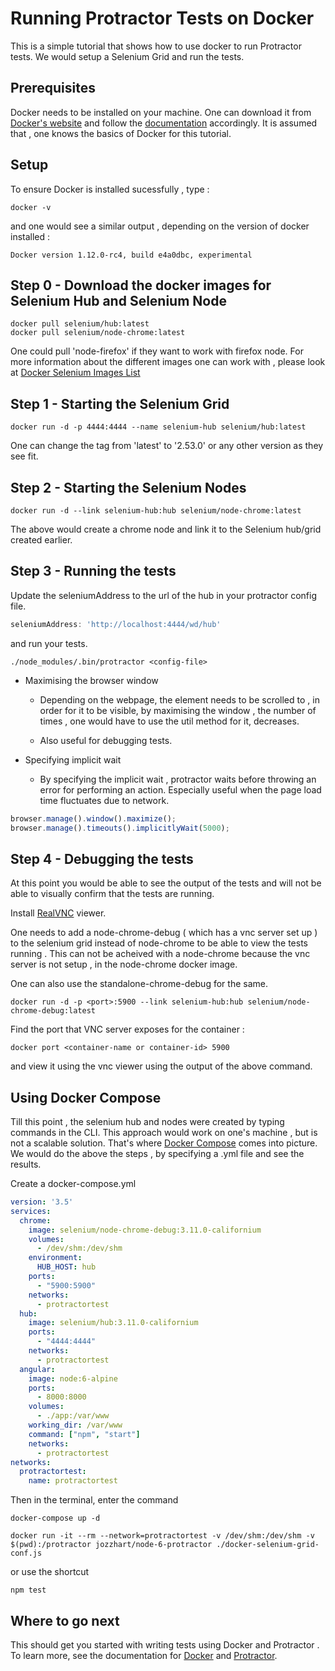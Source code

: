 Running Protractor Tests on  Docker
========================================

This is a simple tutorial that shows how to use docker to run Protractor tests. We would setup a Selenium Grid and run the tests.

Prerequisites
-------------
Docker needs to be installed on your machine. One can download it from [Docker's website](https://www.docker.com) and follow the [documentation](https://docs.docker.com/) accordingly.
It is assumed that , one knows the basics of Docker for this tutorial.

Setup
-----------
To ensure Docker is installed sucessfully , type :
``` shell
docker -v
```
and one  would see a similar output , depending on the version of docker installed :
``` shell
Docker version 1.12.0-rc4, build e4a0dbc, experimental
``` 

Step 0 - Download the docker images for Selenium Hub and Selenium Node
-----------------------------------------------------------------------------

``` shell
docker pull selenium/hub:latest
docker pull selenium/node-chrome:latest
```
One could pull 'node-firefox' if they want to work with firefox node. 
For more information about the different images one can work with , please look at [Docker Selenium Images List](https://github.com/SeleniumHQ/docker-selenium/blob/master/README.md)


Step 1 - Starting the Selenium Grid
-----------------------------------------------------------------------------
``` shell
docker run -d -p 4444:4444 --name selenium-hub selenium/hub:latest
```

One can change the tag from 'latest' to '2.53.0' or any other version as they see fit.

Step 2 - Starting the Selenium Nodes
-----------------------------------------------------------------------------
``` shell
docker run -d --link selenium-hub:hub selenium/node-chrome:latest
```

The above would create a chrome node and link it to the Selenium hub/grid created earlier.

Step 3 - Running the tests
-----------------------------------------------------------------------------

Update the seleniumAddress to the url of the hub in your protractor config file.

``` js
seleniumAddress: 'http://localhost:4444/wd/hub'
```
and run your tests. 

``` shell
./node_modules/.bin/protractor <config-file>
```

- Maximising the browser window 

    - Depending on the webpage, the element needs to be scrolled to , in order for it to be visible, 
    by maximising the window , the number of times , one would have to use  the util method for it, decreases.

    - Also useful for debugging tests.

- Specifying implicit wait

    - By specifying the implicit wait , protractor waits before throwing an error for performing an action. Especially useful 
    when the page load time fluctuates due to network.

``` js
browser.manage().window().maximize();
browser.manage().timeouts().implicitlyWait(5000);
```

Step 4 - Debugging the tests
-----------------------------------------------------------------------------
At this point you would be able to see the output of the tests and  will not be able to visually confirm that the tests are running.

Install [RealVNC](https://www.realvnc.com) viewer.

One needs to add a node-chrome-debug ( which has a vnc server set up )  to the selenium grid instead of node-chrome
to be able to view the tests running . This can not be acheived with a node-chrome because the vnc server is 
not setup , in the node-chrome docker image.

One can also use the standalone-chrome-debug for the same.

``` shell
docker run -d -p <port>:5900 --link selenium-hub:hub selenium/node-chrome-debug:latest
```

Find the port that VNC server exposes for the container :

``` shell
docker port <container-name or container-id> 5900
```

  and view it using the vnc viewer using the output of the above command.


Using Docker Compose
---------------------------------------------------------------------------
Till this point , the selenium hub and nodes were created by typing commands in the CLI. This approach would work on one's machine , but is not a scalable solution.
That's where [Docker Compose](https://docs.docker.com/compose/) comes into picture.
We would do the above the steps , by specifying a .yml file and see the results.

Create a docker-compose.yml 

``` yaml
version: '3.5'
services:
  chrome:
    image: selenium/node-chrome-debug:3.11.0-californium
    volumes:
      - /dev/shm:/dev/shm
    environment:
      HUB_HOST: hub
    ports:
      - "5900:5900"  
    networks:
      - protractortest
  hub:
    image: selenium/hub:3.11.0-californium
    ports:
      - "4444:4444"
    networks:
      - protractortest
  angular:
    image: node:6-alpine
    ports:
      - 8000:8000
    volumes:
      - ./app:/var/www
    working_dir: /var/www
    command: ["npm", "start"]
    networks:
      - protractortest
networks:
  protractortest:
    name: protractortest
```

Then in the terminal, enter the command

``` shell
docker-compose up -d
```

``` shell
docker run -it --rm --network=protractortest -v /dev/shm:/dev/shm -v $(pwd):/protractor jozzhart/node-6-protractor ./docker-selenium-grid-conf.js
```
or use the shortcut

``` shell
npm test
```
Where to go next
----------------

This should get you started with  writing tests using Docker and Protractor . To learn more, see the documentation for [Docker](https://docs.docker.com) and [Protractor](http://www.protractortest.org/#/).
